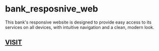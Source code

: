 # bank_resposnive_web

This bank's responsive website is designed to provide easy access to its services on all devices, with intuitive navigation and a clean, modern look. 

<h2><a href="https://bank-resposnive-web-home.vercel.app/"  target="_blank">VISIT</a></h2>
